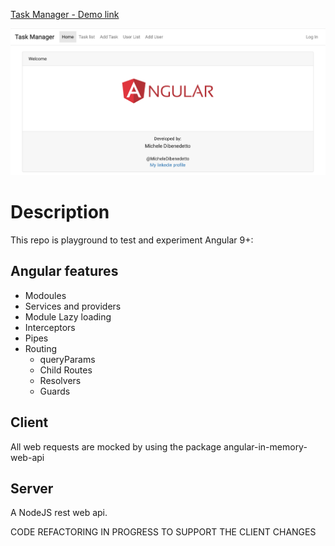 [Task Manager - Demo link](https://mdibenedetto.github.io/task-manager/welcome)

[![Home-Page](./client/docs/home.png)](https://mdibenedetto.github.io/task-manager/welcome)

# Description

This repo is playground to test and experiment Angular 9+:

## Angular features

- Modoules
- Services and providers
- Module Lazy loading
- Interceptors
- Pipes
- Routing
  - queryParams
  - Child Routes
  - Resolvers
  - Guards

## Client

All web requests are mocked by using the package angular-in-memory-web-api

## Server

A NodeJS rest web api.

CODE REFACTORING IN PROGRESS TO SUPPORT THE CLIENT CHANGES
